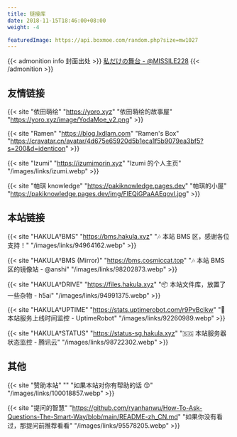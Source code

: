 ```yaml
---
title: 链接库
date: 2018-11-15T18:46:00+08:00
weight: -4

featuredImage: https://api.boxmoe.com/random.php?size=mw1027
---
```


{{< admonition info 封面出处 >}}
[私だけの舞台 - @MISSILE228](https://www.pixiv.net/artworks/95120332)
{{< /admonition >}}

## 友情链接

{{< site "依田萌绘" "https://yoro.xyz" "依田萌绘的故事屋" "https://yoro.xyz/image/YodaMoe_v2.png" >}}

{{< site "Ramen" "https://blog.lxdlam.com" "Ramen's Box" "https://cravatar.cn/avatar/4d675e65920d5b1eca1f5b9079ea3bf5?s=200&d=identicon" >}}

{{< site "Izumi" "https://izumimorin.xyz" "Izumi 的个人主页" "/images/links/izumi.webp" >}}

{{< site "帕琪 knowledge" "https://pakiknowledge.pages.dev" "帕琪的小屋" "https://pakiknowledge.pages.dev/img/FlEQiGPaAAEqovl.jpg" >}}

## 本站链接

{{< site "HAKULA†BMS" "https://bms.hakula.xyz" "🎶 本站 BMS 区，感谢各位支持！" "/images/links/94964162.webp" >}}

{{< site "HAKULA†BMS (Mirror)" "https://bms.cosmiccat.top" "🎶 本站 BMS 区的镜像站 - @anshi" "/images/links/98202873.webp" >}}

{{< site "HAKULA†DRIVE" "https://files.hakula.xyz" "📦 本站文件库，放置了一些杂物 - h5ai" "/images/links/94991375.webp" >}}

{{< site "HAKULA†UPTIME" "https://stats.uptimerobot.com/r9PvBclkw" "👀 本站服务上线时间监控 - UptimeRobot" "/images/links/92260989.webp" >}}

{{< site "HAKULA†STATUS" "https://status-sg.hakula.xyz" "🇸🇬 本站服务器状态监控 - 腾讯云" "/images/links/98722302.webp" >}}

## 其他

{{< site "赞助本站" "" "如果本站对你有帮助的话 😙" "/images/links/100018857.webp" >}}

{{< site "提问的智慧" "https://github.com/ryanhanwu/How-To-Ask-Questions-The-Smart-Way/blob/main/README-zh_CN.md" "如果你没有看过，那提问前推荐看看" "/images/links/95578205.webp" >}}

